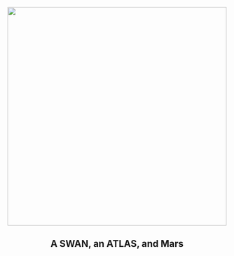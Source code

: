 
<p align="center"><img src="https://apod.nasa.gov/apod/image/2509/C2025_R2_Swan_20250921s1024.jpg" width="500" height="500"></p>
<h2 align="center">A SWAN, an ATLAS, and Mars</h2>
